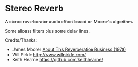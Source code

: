 Stereo Reverb
=============

A stereo reverberator audio effect based on Moorer's algorithm. 

Some allpass filters plus some delay lines.

Credits/Thanks:

* James Moorer [About This Reverberation Business (1979)](http://www.music.mcgill.ca/~gary/courses/papers/Moorer-Reverb-CMJ-1979.pdf)
* Will Pirkle http://www.willpirkle.com/
* Keith Hearne https://github.com/keithhearne/
